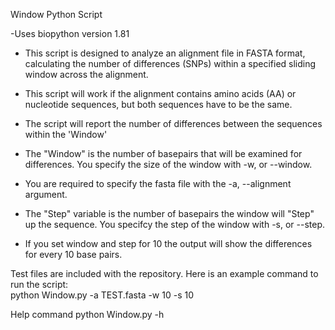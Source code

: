 Window Python Script

-Uses biopython version 1.81




- This script is designed to analyze an alignment file in FASTA format, calculating the number of differences (SNPs) within a specified sliding window across the alignment.
  
- This script will work if the alignment contains amino acids (AA) or nucleotide sequences, but both sequences have to be the same.
- The script will report the number of differences between the sequences within the 'Window'
- The "Window" is the number of basepairs that will be examined for differences. You specify the size of the window with -w, or --window.
- You are required to specify the fasta file with the -a, --alignment argument. 
- The "Step" variable is the number of basepairs the window will "Step" up the sequence. You specifcy the step of the window with -s, or --step.
- If you set window and step for 10 the output will show the differences for every 10 base pairs.

Test files are included with the repository. Here is an example command to run the script:  
python Window.py -a TEST.fasta -w 10 -s 10



Help command python Window.py -h
